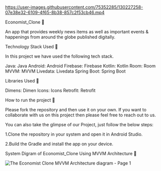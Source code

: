 

https://user-images.githubusercontent.com/75352285/130227258-07e38e32-6109-4f65-8b38-857c2f53cb46.mp4


Economist_Clone 📱


An app that provides weekly news items as well as important events & happenings from around the globe published digitally.

Technology Stack Used 📲

In this project we have used the following tech stack.

Java: Java
Android: Android
Firebase: Firebase
Kotlin: Kotlin
Room: Room
MVVM: MVVM
Livedata: Livedata
Spring Boot: Spring Boot

Libraries Used 🌟


Dimens: Dimen
Icons: Icons
Retrofit: Retrofit

How to run the project 📑


Please fork the repository and then use it on your own. If you want to collaborate with us on this project then please feel free to reach out to us.

You can also take the glimpse of our Project, just follow the below steps:

1.Clone the repository in your system and open it in Android Studio.

2.Build the Gradle and install the app on your device.


System Digram of Economist_Clone Using MVVM Architecture 📱

![The Economist Clone MVVM Architecture diagram - Page 1](https://user-images.githubusercontent.com/75352285/130227382-818d0707-5f94-4020-99ff-6f7d8e133733.jpeg)







